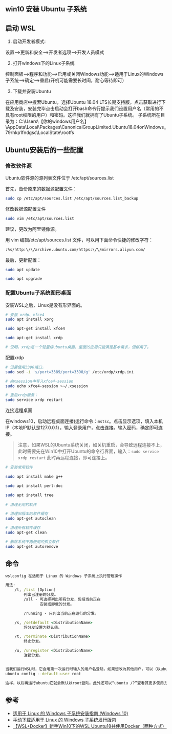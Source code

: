 ## win10 安装 Ubuntu 子系统

## 启动 WSL

1. 启动开发者模式:

设置——>更新和安全——>开发者选项——>开发人员模式

2. 打开windows下的Linux子系统

控制面板——>程序和功能——>启用或关闭Windows功能——>适用于Linux的Windows子系统——>确定——>重启(开机可能需要长时间，耐心等待即可）

3. 下载并安装Ubuntu

在应用商店中搜索Ubuntu，选择Ubuntu 18.04 LTS长期支持版，点击获取进行下载及安装，安装完毕点击启动会打开bash命令行提示我们设置用户名（常用的不具有root权限的用户）和密码。这样我们就拥有了Ubuntu子系统。
子系统所在目录为：C:\Users\【你的windows用户名】\AppData\Local\Packages\CanonicalGroupLimited.Ubuntu18.04onWindows_79rhkp1fndgsc\LocalState\rootfs

## Ubuntu安装后的一些配置

### 修改软件源

Ubuntu软件源的源列表文件位于 /etc/apt/sources.list

首先，备份原来的数据源配置文件：

```bash
sudo cp /etc/apt/sources.list /etc/apt/sources.list_backup
```

修改数据源配置文件

```bash
sudo vim /etc/apt/sources.list
```

建议，更改为阿里镜像源。

用 vim 编辑/etc/apt/sources.list 文件，可以用下面命令快捷的修改字符：

```bash
:%s/http:\/\/archive.ubuntu.com/https:\/\/mirrors.aliyun.com/
```
 

最后，更新配置：

```bash
sudo apt update

sudo apt upgrade
```

### 配置Ubuntu子系统图形桌面

安装WSL之后，Linux是没有形界面的。

```bash
# 安装 xrdp、xfce4
sudo apt install xorg

sudo apt-get install xfce4

sudo apt-get install xrdp

# 说明，xrdp是一个轻量级ubuntu桌面，里面的应用只能满足基本需求，但够用了。
```

配置xrdp 

```bash
# 设置使用3390端口，
sudo sed -i 's/port=3389/port=3390/g' /etc/xrdp/xrdp.ini

# 向xsession中写入xfce4-session
sudo echo xfce4-session >~/.xsession

# 重启xrdp服务：
sudo service xrdp restart
```

连接远程桌面

在windows10，启动远程桌面连接(运行命令：`mstsc`。点击显示选项，填入本机IP（本地IP默认是127.0.0.1），输入登录用户，点击连接。输入密码，确定即可连接。


> 注意，如果WSL的Ubuntu系统关闭，如关机重启，会导致远程连接不上，此时需要先在Win10中打开Ubuntu的命令行界面，输入：`sudo service xrdp restart` 此时再远程连接，即可连接上。

```bash
# 安装常用软件

sudo apt install make g++

sudo apt install perl-doc

sudo apt install tree
 
# 清理无用的软件

# 清理旧版本的软件缓存
sudo apt-get autoclean

# 清理所有软件缓存
sudo apt-get clean

# 删除系统不再使用的孤立软件
sudo apt-get autoremove
```

## 命令

```cmd
wslconfig 在适用于 Linux 的 Windows 子系统上执行管理操作

用法:
    /l, /list [Option]
        列出已注册的分发。
        /all - 可选择列出所有分发，包括当前正在
               安装或卸载的分发。

        /running - 只列出当前正在运行的分发。

    /s, /setdefault <DistributionName>
        将分发设置为默认值。

    /t, /terminate <DistributionName>
        终止分发。

    /u, /unregister <DistributionName>
        注销分发。


当我们运行WSL时，它会用第一次运行时输入的用户名登陆，如果想改为其他用户，可以（以ubuntu为例）：
ubuntu config --default-user root

这样，以后再运行ubuntu它就会默认以root登陆。此外还可以“ubuntu /?”查看其更多使用方法。
```

## 参考

- [适用于 Linux 的 Windows 子系统安装指南 (Windows 10)](https://docs.microsoft.com/zh-cn/windows/wsl/install-win10)
- [手动下载适用于 Linux 的 Windows 子系统发行版包](https://docs.microsoft.com/zh-cn/windows/wsl/install-manual)
- [【WSL+Docker】新手Win10下的WSL Ubuntu18并使用Docker（两种方式）](https://zhuanlan.zhihu.com/p/61542198/)
